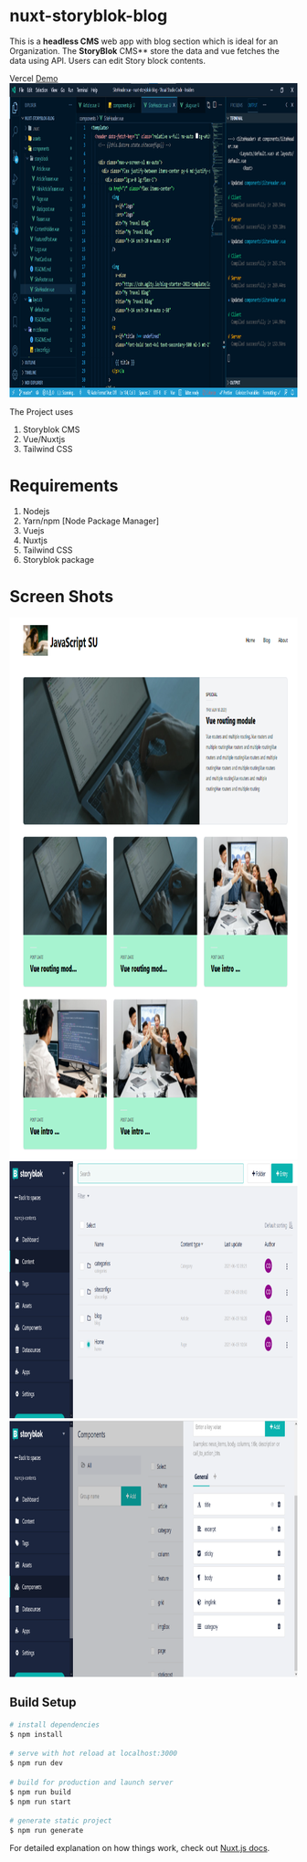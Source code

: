 # nuxt-storyblok-blog
This is a **headless CMS** web app with blog section which is ideal for an Organization. The **StoryBlok** CMS** store the data and vue fetches the data using API. Users can edit Story block contents.

Vercel [Demo]('https://nuxt-storyblok-blog.vercel.app')
<img src="./screenshots/vscode.png" style="width:950px;height:550px;" />


The Project uses

1. Storyblok CMS
2. Vue/Nuxtjs
3. Tailwind CSS

# Requirements

1. Nodejs
2. Yarn/npm [Node Package Manager]
3. Vuejs
4. Nuxtjs
5. Tailwind CSS
6. Storyblok package

# Screen Shots

<img src="./screenshots/blog.png" style="width:960px;height:950px" />
<img src="./screenshots/content.png" style="width:750px;height:450px"/>
<img src="./screenshots/article_component.png" style="width:750px;height:450px"/>

## Build Setup

```bash
# install dependencies
$ npm install

# serve with hot reload at localhost:3000
$ npm run dev

# build for production and launch server
$ npm run build
$ npm run start

# generate static project
$ npm run generate
```

For detailed explanation on how things work, check out [Nuxt.js docs](https://nuxtjs.org).
